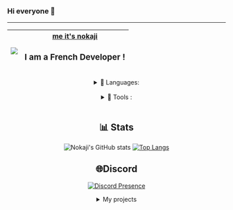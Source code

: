 ### Hi everyone 👋

---

| <img src="https://nokaji.civalia.fr/ressources/img/nokaji.png" /> | <div><a href="https://nokaji.yvleis.fr">**me it's nokaji**</a><h3 align="center">I am a French Developer !</h3></div>
| :--------- | ----------- |

<div align="center">
  
<details align="center">
<summary>🔧 Languages:</summary>
<div align="center">
<img align="left" alt="HTML" width="30px" style="padding-right:10px;" src="https://cdn.jsdelivr.net/gh/devicons/devicon/icons/html5/html5-original.svg" />
<img align="left" alt="CSS" width="30px" style="padding-right:10px;" src="https://cdn.jsdelivr.net/gh/devicons/devicon/icons/css3/css3-original.svg" />
<img align="left" alt="JavaScript" width="30px" style="padding-right:10px;" src="https://cdn.jsdelivr.net/gh/devicons/devicon/icons/javascript/javascript-original.svg" />
<img align="left" alt="PHP" width="30px" style="padding-right:10px;" src="https://cdn.jsdelivr.net/gh/devicons/devicon/icons/php/php-original.svg" />
<img align="left" alt="Python" width="30px" style="padding-right:10px;" src="https://cdn.jsdelivr.net/gh/devicons/devicon/icons/python/python-original.svg" />
<img align="left" alt="Java" width="30px" style="padding-right:10px;" src="https://cdn.jsdelivr.net/gh/devicons/devicon/icons/java/java-plain.svg" />
</div>
</details>
<br />
  
<details align="center">
<summary>🔧 Tools :</summary>
<div align="center">
<img align="left" alt="Git" width="30px" style="padding-right:10px;" src="https://cdn.jsdelivr.net/gh/devicons/devicon/icons/git/git-original.svg" />
<img align="left" alt="Linux" width="30px" style="padding-right:10px;" src="https://cdn.jsdelivr.net/gh/devicons/devicon/icons/linux/linux-original.svg" />
<img align="left" alt="Apache" width="30px" style="padding-right:10px;" src="https://cdn.jsdelivr.net/gh/devicons/devicon/icons/apache/apache-original.svg" />
<img align="left" alt="Bootstrap" width="30px" style="padding-right:10px;" src="https://cdn.jsdelivr.net/gh/devicons/devicon/icons/bootstrap/bootstrap-original.svg" />
<img align="left" alt="Electron" width="30px" style="padding-right:10px;" src="https://cdn.jsdelivr.net/gh/devicons/devicon/icons/electron/electron-original.svg" />
<img align="left" alt="Figma" width="30px" style="padding-right:10px;" src="https://cdn.jsdelivr.net/gh/devicons/devicon/icons/figma/figma-original.svg" />
<img align="left" alt="Mysql" width="30px" style="padding-right:10px;" src="https://cdn.jsdelivr.net/gh/devicons/devicon/icons/mysql/mysql-original.svg" />
<img align="left" alt="VsCode" width="30px" style="padding-right:10px;" src="https://cdn.jsdelivr.net/gh/devicons/devicon/icons/vscode/vscode-original.svg" />
<img align="left" alt="Ubuntu" width="30px" style="padding-right:10px;" src="https://cdn.jsdelivr.net/gh/devicons/devicon/icons/ubuntu/ubuntu-plain.svg" />
<img align="left" alt="PHPmyAdmin" width="30px" style="padding-right:10px;" src="https://phpmyadmin.net/static/favicon.ico" />
<img align="left" alt="NodeJS" width="30px" style="padding-right:10px;" src="https://cdn.jsdelivr.net/gh/devicons/devicon/icons/nodejs/nodejs-original.svg" />
<img align="left" alt="GitHub" width="30px" style="padding-right:10px;" src="https://cdn.jsdelivr.net/gh/devicons/devicon/icons/github/github-original.svg" />
<img align="left" alt="Gradle" width="30px" style="padding-right:10px;" src="https://cdn.jsdelivr.net/gh/devicons/devicon/icons/gradle/gradle-plain.svg" />
<img align="left" alt="Laravel" width="30px" style="padding-right:10px;" src="https://cdn.jsdelivr.net/gh/devicons/devicon/icons/laravel/laravel-plain.svg" />
<img align="left" alt="DiscordJs" width="30px" style="padding-right:10px;" src="https://cdn.jsdelivr.net/gh/devicons/devicon/icons/discordjs/discordjs-plain.svg" />
<img align="left" alt="Intellij" width="30px" style="padding-right:10px;" src="https://cdn.jsdelivr.net/gh/devicons/devicon/icons/intellij/intellij-plain.svg" />
<img align="left" alt="NPM" width="30px" style="padding-right:10px;" src="https://cdn.jsdelivr.net/gh/devicons/devicon/icons/npm/npm-original-wordmark.svg" />
</div>
</details>
<br />

## 📊 Stats
<div align="center">  
  
![Nokaji's GitHub stats](https://github-readme-stats.vercel.app/api?username=Nokaji&bg_color=30,e96443,904e95&title_color=fff&text_color=fff)
[![Top Langs](https://github-readme-stats.vercel.app/api/top-langs/?username=Nokaji&bg_color=30,e96443,904e95&title_color=fff&text_color=fff)](https://github.com/Nokaji/github-readme-stats)

</div>
  
## 🌐Discord
[![Discord Presence](https://lanyard.cnrad.dev/api/485432352261144588?idleMessage=Im%20probably%20sleping)](https://discord.com/users/485432352261144588)

<details>
<summary>My projects</summary>

### HebergPlus
<a target="_blank" href="https://heberg-plus.fr"><img alt="Nokaji's Contributed HebergPlus" src="https://nokaji.yvleis.fr/ressources/img/present-hebergplus.png" /></a>

### JiloClass
<a target="_blank" href="https://jiloclass.yvleis.fr"><img alt="Nokaji's Contributed JiloClass" src="https://nokaji.yvleis.fr/ressources/img/present-jiloclass.png" /></a>

</div>
</details>
